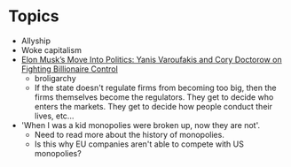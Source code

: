 # Topics
- Allyship
- Woke capitalism
- [Elon Musk’s Move Into Politics: Yanis Varoufakis and Cory Doctorow on Fighting Billionaire Control](https://youtu.be/I0kvjNh7czM)
  - broligarchy
  - If the state doesn't regulate firms from becoming too big, then the firms themselves become the regulators. They get to decide who enters the markets. They get to decide how people conduct their lives, etc...
- 'When I was a kid monopolies were broken up, now they are not'.
  - Need to read more about the history of monopolies.
  - Is this why EU companies aren't able to compete with US monopolies?

